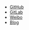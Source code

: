 - [GitHub](https://github.com/IceHe)
- [GitLab](https://gitlab.com/IceHe)
- [Weibo](https://weibo.com/icedes)
- [Blog](https://icehe.me)

<!-- Ref : https://docsify.js.org/#/custom-navbar?id=markdown -->
